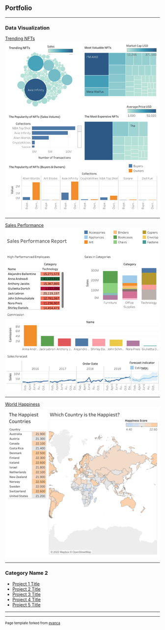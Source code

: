 ## Portfolio

---

### Data Visualization

[Trending NFTs](/sample_page)
<img src="Trending NFTs.png"/>

---
[Sales Performance](/pdf/sample_presentation.pdf)
<img src="Sales Performance report.png"/>

---
[World Happiness](http://example.com/)
<img src="World Happiness.png"/>

---

### Category Name 2

- [Project 1 Title](http://example.com/)
- [Project 2 Title](http://example.com/)
- [Project 3 Title](http://example.com/)
- [Project 4 Title](http://example.com/)
- [Project 5 Title](http://example.com/)

---




---
<p style="font-size:11px">Page template forked from <a href="https://github.com/evanca/quick-portfolio">evanca</a></p>
<!-- Remove above link if you don't want to attibute -->
